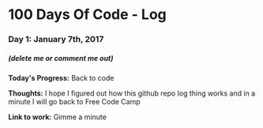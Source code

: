 # 100 Days Of Code - Log

### Day 1: January 7th, 2017
##### (delete me or comment me out)

**Today's Progress:** Back to code

**Thoughts:** I hope I figured out how this github repo log thing works and in a minute I will go back to Free Code Camp

**Link to work:** Gimme a minute
